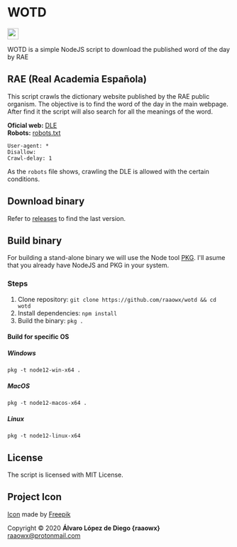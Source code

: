 # WOTD

<img
src="./wotd.png" width="25">

WOTD is a simple NodeJS script to download the published word of the day by RAE

## RAE (Real Academia Española)

This script crawls the dictionary website published by the RAE public organism. The objective is to find the word of the day in the main webpage. After find it the script will also search for all the meanings of the word.

**Oficial web:** [DLE](https://dle.rae.es)  
**Robots:** [robots.txt](https://dle.rae.es/robots.txt)  

```plaintext
User-agent: *
Disallow:
Crawl-delay: 1
```

As the `robots` file shows, crawling the DLE is allowed with the certain conditions.

## Download binary

Refer to [releases](https://github.com/raaowx/wotd/releases) to find the last version.

## Build binary

For building a stand-alone binary we will use the Node tool [PKG](https://github.com/zeit/pkg). I'll asume that you already have NodeJS and PKG in your system.

### Steps

1. Clone repository: `git clone https://github.com/raaowx/wotd && cd wotd`
2. Install dependencies: `npm install`
3. Build the binary: `pkg .`

#### Build for specific OS

##### Windows

`pkg -t node12-win-x64 .`

##### MacOS

`pkg -t node12-macos-x64 .`

##### Linux

`pkg -t node12-linux-x64`

## License

The script is licensed with MIT License.

## Project Icon

[Icon](https://www.flaticon.com/free-icon/profanity_1686501) made by [Freepik](https://www.flaticon.com/authors/freepik)

Copyright © 2020 **Álvaro López de Diego {raaowx}** <raaowx@protonmail.com>